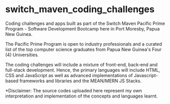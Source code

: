 # switch_maven_coding_challenges
Coding challenges and apps built as part of the Switch Maven Pacific Prime Program - Software Development Bootcamp here in Port Moresby, Papua New Guinea. 

The Pacific Prime Program is open to industry professionals and a curated list of the top computer science graduates from Papua New Guinea's Four (4) Universities. 

The coding challenges will include a mixture of front-end, back-end and full-stack development. Hence, the primary languages will include HTML, CSS and JavaScript as well as advanced implementations of Javascript-based frameworks and libraries and the MEAN/MERN JS Stacks.

*Disclaimer: The source codes uploaded here represent my own interpretation and implementation of the concepts and languages learnt.
